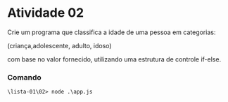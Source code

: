 # Atividade 02

Crie um programa que classifica a idade de uma pessoa em categorias:

 (criança,adolescente, adulto, idoso)

 com base no valor fornecido, utilizando uma estrutura de controle if-else.

 ### Comando

    \lista-01\02> node .\app.js